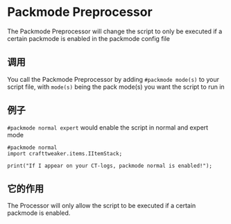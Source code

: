 # Packmode Preprocessor

The Packmode Preprocessor will change the script to only be executed if a certain packmode is enabled in the packmode config file

## 调用

You call the Packmode Preprocessor by adding `#packmode mode(s)` to your script file, with `mode(s)` being the pack mode(s) you want the script to run in

## 例子

`#packmode normal expert` would enable the script in normal and expert mode

```zenscript
#packmode normal
import crafttweaker.items.IItemStack;

print("If I appear on your CT-logs, packmode normal is enabled!");
```

## 它的作用

The Processor will only allow the script to be executed if a certain packmode is enabled.